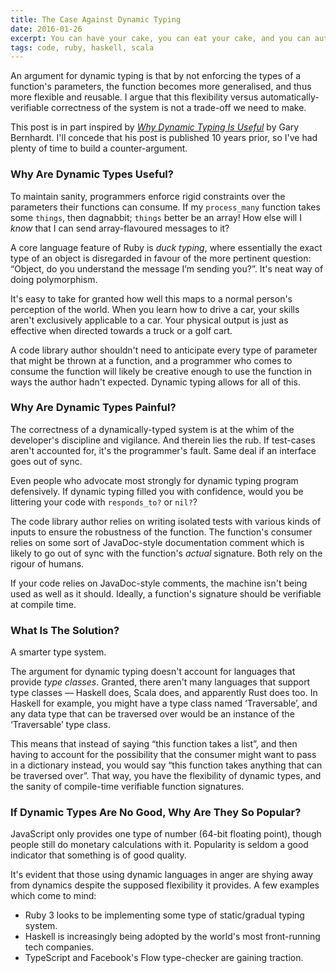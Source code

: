 ```yaml
---
title: The Case Against Dynamic Typing
date: 2016-01-26
excerpt: You can have your cake, you can eat your cake, and you can automatically verify the fundamental correctness of the pâtisserie at bake-time.
tags: code, ruby, haskell, scala
---
```


<span class="run-in"><span class="drop">A</span>n argument for dynamic
typing</span> is that by not enforcing the types of a function's parameters, the
function becomes more generalised, and thus more flexible and reusable. I argue
that this flexibility versus automatically-verifiable correctness of the system
is not a trade-off we need to make.

This post is in part inspired by [*Why Dynamic Typing Is Useful*][bernhardt] by
Gary Bernhardt. I'll concede that his post is published 10 years prior, so I've
had plenty of time to build a counter-argument.

### Why Are Dynamic Types Useful?

To maintain sanity, programmers enforce rigid constraints over the parameters
their functions can consume. If my `process_many` function takes some `things`,
then dagnabbit; `things` better be an array! How else will I *know* that I can
send array-flavoured messages to it?

A core language feature of Ruby is *duck typing*, where essentially the exact
type of an object is disregarded in favour of the more pertinent question:
“Object, do you understand the message I’m sending you?”. It's neat way of doing
polymorphism.

It's easy to take for granted how well this maps to a normal person's perception
of the world. When you learn how to drive a car, your skills aren't exclusively
applicable to a car. Your physical output is just as effective when directed
towards a truck or a golf cart.

A code library author shouldn't need to anticipate every type of parameter that
might be thrown at a function, and a programmer who comes to consume the
function will likely be creative enough to use the function in ways the author
hadn't expected. Dynamic typing allows for all of this.

### Why Are Dynamic Types Painful?

The correctness of a dynamically-typed system is at the whim of the developer's
discipline and vigilance. And therein lies the rub. If test-cases aren't
accounted for, it's the programmer's fault. Same deal if an interface goes out
of sync.

Even people who advocate most strongly for dynamic typing program defensively.
If dynamic typing filled you with confidence, would you be littering your code
with `responds_to?` or `nil?`?

The code library author relies on writing isolated tests with various kinds of
inputs to ensure the robustness of the function. The function's consumer relies
on some sort of JavaDoc-style documentation comment which is likely to go out of
sync with the function's *actual* signature. Both rely on the rigour of humans.

If your code relies on JavaDoc-style comments, the machine isn't being used as
well as it should. Ideally, a function's signature should be verifiable at
compile time.

### What Is The Solution?

A smarter type system.

The argument for dynamic typing doesn't account for languages that provide *type
classes*. Granted, there aren't many languages that support type classes —
Haskell does, Scala does, and apparently Rust does too. In Haskell for example,
you might have a type class named ‘Traversable’, and any data type that can be
traversed over would be an instance of the ‘Traversable’ type class.

This means that instead of saying “this function takes a list”, and then having
to account for the possibility that the consumer might want to pass in a
dictionary instead, you would say “this function takes anything that can be
traversed over”. That way, you have the flexibility of dynamic types, and the
sanity of compile-time verifiable function signatures.

### If Dynamic Types Are No Good, Why Are They So Popular?

JavaScript only provides one type of number (64-bit floating point), though
people still do monetary calculations with it. Popularity is seldom a good
indicator that something is of good quality.

It's evident that those using dynamic languages in anger are shying away from
dynamics despite the supposed flexibility it provides. A few examples which come
to mind:

- Ruby 3 looks to be implementing some type of static/gradual typing system.
- Haskell is increasingly being adopted by the world's most front-running tech
  companies.
- TypeScript and Facebook's Flow type-checker are gaining traction.

[bernhardt]: http://blog.extracheese.org/2006/12/why-dynamic-typing-is-useful.html
